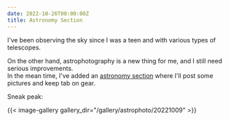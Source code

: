 ```yaml
---
date: 2022-10-26T00:00:00Z
title: Astronomy Section
---
```


I've been observing the sky since I was a teen and with various types of telescopes.

On the other hand, astrophotography is a new thing for me, and I still need serious improvements.\
In the mean time, I've added an [astronomy section](/astronomy) where I'll post some pictures and keep tab on gear.

Sneak peak:

{{< image-gallery gallery_dir="/gallery/astrophoto/20221009" >}}
